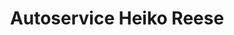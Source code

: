 ---
title: "Autoservice Heiko Reese"
url: /oschersleben/autoservice-heiko-reese/
shop: Autowerkstatt
---